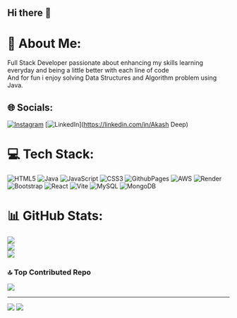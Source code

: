 ## Hi there 👋
# 💫 About Me:
Full Stack Developer passionate about enhancing my skills learning everyday and being a little better with each line of code <br>And for fun i enjoy solving Data Structures and Algorithm problem using Java.


## 🌐 Socials:
[![Instagram](https://img.shields.io/badge/Instagram-%23E4405F.svg?logo=Instagram&logoColor=white)](https://instagram.com/_synchronic_) [![LinkedIn](https://img.shields.io/badge/LinkedIn-%230077B5.svg?logo=linkedin&logoColor=white)](https://linkedin.com/in/Akash Deep) 

# 💻 Tech Stack:
![HTML5](https://img.shields.io/badge/html5-%23E34F26.svg?style=flat-square&logo=html5&logoColor=white) ![Java](https://img.shields.io/badge/java-%23ED8B00.svg?style=flat-square&logo=openjdk&logoColor=white) ![JavaScript](https://img.shields.io/badge/javascript-%23323330.svg?style=flat-square&logo=javascript&logoColor=%23F7DF1E) ![CSS3](https://img.shields.io/badge/css3-%231572B6.svg?style=flat-square&logo=css3&logoColor=white) ![GithubPages](https://img.shields.io/badge/github%20pages-121013?style=flat-square&logo=github&logoColor=white) ![AWS](https://img.shields.io/badge/AWS-%23FF9900.svg?style=flat-square&logo=amazon-aws&logoColor=white) ![Render](https://img.shields.io/badge/Render-%46E3B7.svg?style=flat-square&logo=render&logoColor=white) ![Bootstrap](https://img.shields.io/badge/bootstrap-%238511FA.svg?style=flat-square&logo=bootstrap&logoColor=white) ![React](https://img.shields.io/badge/react-%2320232a.svg?style=flat-square&logo=react&logoColor=%2361DAFB) ![Vite](https://img.shields.io/badge/vite-%23646CFF.svg?style=flat-square&logo=vite&logoColor=white) ![MySQL](https://img.shields.io/badge/mysql-4479A1.svg?style=flat-square&logo=mysql&logoColor=white) ![MongoDB](https://img.shields.io/badge/MongoDB-%234ea94b.svg?style=flat-square&logo=mongodb&logoColor=white)
# 📊 GitHub Stats:
![](https://github-readme-stats.vercel.app/api?username=AkashDeep1234455&theme=aura&hide_border=true&include_all_commits=true&count_private=true)<br/>
![](https://github-readme-streak-stats.herokuapp.com/?user=AkashDeep1234455&theme=aura&hide_border=true)<br/>
![](https://github-readme-stats.vercel.app/api/top-langs/?username=AkashDeep1234455&theme=aura&hide_border=true&include_all_commits=true&count_private=true&layout=compact)

### 🔝 Top Contributed Repo
![](https://github-contributor-stats.vercel.app/api?username=AkashDeep1234455&limit=5&theme=dark&combine_all_yearly_contributions=true)

---
[![](https://visitcount.itsvg.in/api?id=synchronic&label=Profile%20Views&icon=7&pretty=false)](https://visitcount.itsvg.in)
[![](https://visitcount.itsvg.in/api?id=AkashDeep1234455&icon=0&color=0)](https://visitcount.itsvg.in)

<!-- Proudly created with GPRM ( https://gprm.itsvg.in ) -->
<!--
**AkashDeep1234455/AkashDeep1234455** is a ✨ _special_ ✨ repository because its `README.md` (this file) appears on your GitHub profile.

Here are some ideas to get you started:

- 🔭 I’m currently working on ...
- 🌱 I’m currently learning ...
- 👯 I’m looking to collaborate on ...
- 🤔 I’m looking for help with ...
- 💬 Ask me about ...
- 📫 How to reach me: ...
- 😄 Pronouns: ...
- ⚡ Fun fact: ...
-->
